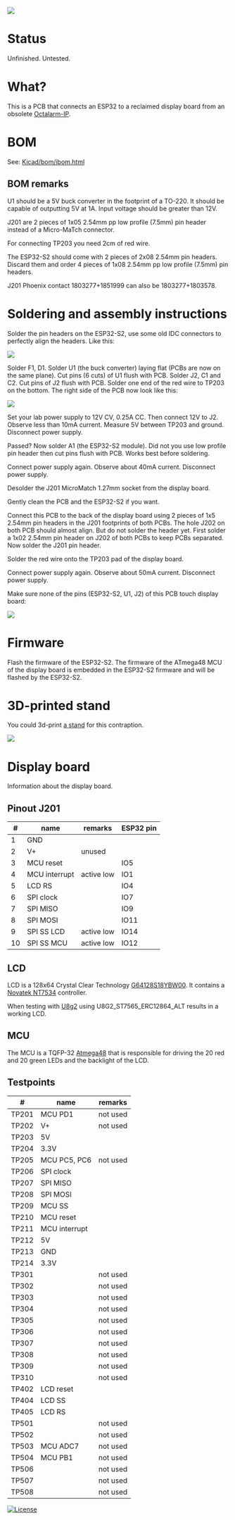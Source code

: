 ![](WiFi-2-OIP-UI.jpg)

# Status

Unfinished. Untested.

# What?

This is a PCB that connects an ESP32 to a reclaimed display board from an obsolete [Octalarm-IP](https://www.adesys.nl/en/product-octalarm-ip-adesys2).

# BOM

See: [Kicad/bom/ibom.html](Kicad/bom/ibom.html)

## BOM remarks

U1 should be a 5V buck converter in the footprint of a TO-220. It should be capable of outputting 5V at 1A. Input voltage should be greater than 12V.

J201 are 2 pieces of 1x05 2.54mm pp low profile (7.5mm) pin header instead of a Micro-MaTch connector.

For connecting TP203 you need 2cm of red wire.

The ESP32-S2 should come with 2 pieces of 2x08 2.54mm pin headers. Discard them and order 4 pieces of 1x08 2.54mm pp low profile (7.5mm) pin headers.

J201 Phoenix contact 1803277+1851999 can also be 1803277+1803578.

# Soldering and assembly instructions

Solder the pin headers on the ESP32-S2, use some old IDC connectors to perfectly align the headers. Like this:

![](esp32-s2-idc.jpg)

Solder F1, D1.  Solder U1 (the buck converter) laying flat (PCBs are now on the same plane). Cut pins (6 cuts) of U1 flush with PCB. Solder J2, C1 and C2. Cut pins of J2 flush with PCB. Solder one end of the red wire to TP203 on the bottom. The right side of the PCB now look like this:

![](WiFi-2-OIP-UI-flat-U1.jpg)

Set your lab power supply to 12V CV, 0.25A CC. Then connect 12V to J2. Observe less than 10mA current. Measure 5V between TP203 and ground. Disconnect power supply.

Passed? Now solder A1 (the ESP32-S2 module). Did not you use low profile pin header then cut pins flush with PCB. Works best before soldering.

Connect power supply again. Observe about 40mA current. Disconnect power supply.

Desolder the J201 MicroMatch 1.27mm socket from the display board.

Gently clean the PCB and the ESP32-S2 if you want.

Connect this PCB to the back of the display board using 2 pieces of 1x5 2.54mm pin headers in the J201 footprints of both PCBs. The hole J202 on both PCB should almost align. But do not solder the header yet.
First solder a 1x02 2.54mm pin header on J202 of both PCBs to keep PCBs separated. Now solder the J201 pin header.

Solder the red wire onto the TP203 pad of the display board.

Connect power supply again. Observe about 50mA current. Disconnect power supply.

Make sure none of the pins (ESP32-S2, U1, J2) of this PCB touch display board:

![](WiFi-2-OIP-UI-side.jpg)

# Firmware

Flash the firmware of the ESP32-S2. The firmware of the ATmega48 MCU of the display board is embedded in the  ESP32-S2 firmware and will be flashed by the ESP32-S2.

# 3D-printed stand

You could 3d-print [a stand](3d/WiFi-2-OIP-UI%20stand.stl) for this contraption.

![](3d/WiFi-2-OIP-UI%20stand.jpg)

# Display board

Information about the display board.

## Pinout J201

| #     | name          | remarks       | ESP32 pin |
| --    | --            | --            | --        |
| 1     | GND           |               |
| 2     | V+            | unused        |
| 3     | MCU reset     |               | IO5
| 4     | MCU interrupt | active low    | IO1
| 5     | LCD RS        |               | IO4
| 6     | SPI clock     |               | IO7
| 7     | SPI MISO      |               | IO9
| 8     | SPI MOSI      |               | IO11
| 9     | SPI SS LCD    | active low    | IO14
| 10    | SPI SS MCU    | active low    | IO12

## LCD

LCD is a 128x64 Crystal Clear Technology [G64128S18YBW00](https://www.arrow.com/en/products/g64128s18ybw00/crystal-clear-technology-sdn-bhd). It contains a [Novatek NT7534](https://www.crystalfontz.com/controllers/Novatek/NT7534/) controller.

When testing with [U8g2](https://github.com/olikraus/u8g2) using U8G2_ST7565_ERC12864_ALT results in a working LCD.

## MCU

The MCU is a TQFP-32 [Atmega48](https://www.microchip.com/en-us/product/atmega48) that is responsible for driving the 20 red and 20 green LEDs and the backlight of the LCD.

## Testpoints

| #     | name          | remarks   |
| --    | --            | --        |
| TP201 | MCU PD1       | not used
| TP202 | V+            | not used
| TP203 | 5V
| TP204 | 3.3V
| TP205 | MCU PC5, PC6  | not used
| TP206 | SPI clock
| TP207 | SPI MISO
| TP208 | SPI MOSI
| TP209 | MCU SS
| TP210 | MCU reset
| TP211 | MCU interrupt
| TP212 | 5V
| TP213 | GND
| TP214 | 3.3V
| TP301 |               | not used
| TP302 |               | not used
| TP303 |               | not used
| TP304 |               | not used
| TP305 |               | not used
| TP306 |               | not used
| TP307 |               | not used
| TP308 |               | not used
| TP309 |               | not used
| TP310 |               | not used
| TP402 | LCD reset
| TP404 | LCD SS
| TP405 | LCD RS
| TP501 |               | not used
| TP502 |               | not used
| TP503 | MCU ADC7      | not used
| TP504 | MCU PB1       | not used
| TP506 |               | not used
| TP507 |               | not used
| TP508 |               | not used

[![License](https://img.shields.io/badge/License-Apache%202.0-blue.svg)](https://opensource.org/licenses/Apache-2.0)
